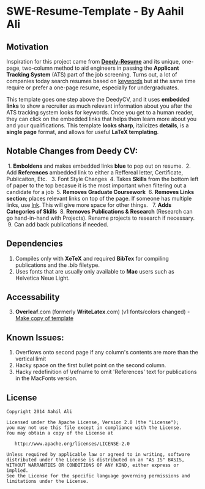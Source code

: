 SWE-Resume-Template - By Aahil Ali
=========================

## Motivation

Inspiration for this project came from [**Deedy-Resume**](https://github.com/deedy/Deedy-Resume) and its unique, one-page, two-column method to aid engineers in passing the **Applicant Tracking System** (ATS) part of the job screening. Turns out, a lot of companies today search resumes based on [keywords](http://www.businessinsider.com/most-big-companies-have-a-tracking-system-that-scans-your-resume-for-keywords-2012-1) but at the same time require or prefer a one-page resume, especially for undergraduates. 

This template goes one step above the DeedyCV, and it uses **embedded links** to show a recruiter as much relevant information about you after the ATS tracking system looks for keywords. Once you get to a human reader, they can click on the embedded links that helps them learn more about you and your qualifications. This template **looks sharp**, italicizes **details**, is a **single page** format, and allows for useful **LaTeX templating**.

## Notable Changes from Deedy CV:
 1. **Emboldens** and makes embedded links **blue** to pop out on resume.
 2. Add **References** ambedded link to either a Reffereal letter, Certificate, Publicaiton, Etc. 
 3. Font Style Changes
 4. Takes **Skills** from the bottom left of paper to the top becasue it is the most important when filtering out a candidate for a job
 5. **Removes Graduate Coursework**
 6. **Removes Links section**; places relevant links on top of the page. If someone has multiple links, use [lnk](https://lnk.bio/). This will give more space for other things. 
 7. **Adds Categories of Skills**
 8. **Removes Publications & Research** (Research can go hand-in-hand with Projects). Rename projects to research if necessary.
 9. Can add back publications if needed.

## Dependencies

1. Compiles only with **XeTeX** and required **BibTex** for compiling publications and the .bib filetype.
2. Uses fonts that are usually only available to **Mac** users such as Helvetica Neue Light.

## Accessability
3. **Overleaf**.com (formerly **WriteLatex**.com) (v1 fonts/colors changed) - [Make copy of template]([https://www.writelatex.com/templates/deedy-resume/sqdbztjjghvz#.U2H9Kq1dV18](https://www.overleaf.com/read/jysqsxwtfrnr))

## Known Issues:
1. Overflows onto second page if any column's contents are more than the vertical limit
2. Hacky space on the first bullet point on the second column.
3. Hacky redefinition of \refname to omit 'References' text for publications in the MacFonts version.

## License
    Copyright 2014 Aahil Ali

    Licensed under the Apache License, Version 2.0 (the "License");
    you may not use this file except in compliance with the License.
    You may obtain a copy of the License at

       http://www.apache.org/licenses/LICENSE-2.0

    Unless required by applicable law or agreed to in writing, software
    distributed under the License is distributed on an "AS IS" BASIS,
    WITHOUT WARRANTIES OR CONDITIONS OF ANY KIND, either express or implied.
    See the License for the specific language governing permissions and
    limitations under the License.
